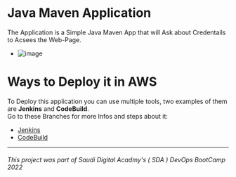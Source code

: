 # Java Maven Application

The Application is a Simple Java Maven App that will Ask about Credentails to Acsees the Web-Page.

- ![image](https://user-images.githubusercontent.com/55548241/192261652-eb20ec6b-60df-4df7-9766-4341769676dd.png)


# Ways to Deploy it in AWS 
To Deploy this application you can use multiple tools, two examples of them are **Jenkins** and **CodeBuild**. <br />
Go to these Branches for more Infos and steps about it:
- [Jenkins](https://github.com/raghadmta/Java-Maven_application/tree/Jenkins) 
- [CodeBuild](https://github.com/raghadmta/Java-Maven_application/tree/CodeBuild) 

---
###### This project was part of Saudi Digital Acadmy's ( SDA ) DevOps BootCamp 2022


